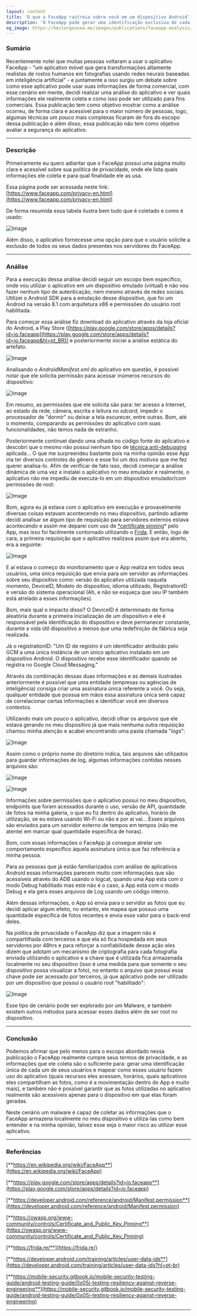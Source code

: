 ```yaml
---
layout: content
title: 'O que o FaceApp rastreia sobre você em um dispositivo Android'
description: 'O FaceApp pode gerar uma identificação exclusiva de cada um de seus usuários e mapear como esses usuários usam o aplicativo (quais recursos acessam, horários, quais aplicativos compartilham as fotos, como se movem no aplicativo e muito mais), e também não é possível garantir que as fotos usadas no aplicativo sejam realmente acessíveis apenas ao dispositivo em que foram geradas'
og_image: https://heitorgouvea.me/images/publications/faceapp-analysis/table-faceapp-privacy.png
---
```


### Sumário

Recentemente notei que muitas pessoas voltaram a usar o aplicativo FaceApp - "um aplicativo móvel que gera transformações altamente realistas de rostos humanos em fotografias usando redes neurais baseadas em inteligência artificial" -  e juntamente a isso surgiu um debate sobre como esse aplicativo pode usar suas informações de forma comercial, com esse cenário em mente, decidi realizar uma análise do aplicativo e ver quais informações ele realmente coleta e como isso pode ser utilizado para fins comerciais. Essa publicação tem como objetivo mostrar como a análise ocorreu, de forma clara e acessível para o maior número de pessoas, logo, algumas técnicas um pouco mais complexas ficaram de fora do escopo dessa publicação e além disso, essa publicação não tem como objetivo avaliar a segurança do aplicativo.

---

### Descrição

Primeiramente eu quero adiantar que o FaceApp possuí uma página muito clara e acessível sobre sua política de privacidade, onde ele lista quais informações ele coleta e para qual finalidade ele as usa.

Essa página pode ser acessada neste link: [https://www.faceapp.com/privacy-en.html](https://www.faceapp.com/privacy-en.html)

De forma resumida essa tabela ilustra bem tudo que é coletado e como é usado:

![Image](/images/publications/faceapp-analysis/table-faceapp-privacy.png)

Além disso, o aplicativo fornecesse uma opção para que o usuário solicite a exclusão de todos os seus dados presentes nos servidores do FaceApp.

---

### Análise

Para a execução dessa análise decidi seguir um escopo bem específico, onde vou utilizar o aplicativo em um dispositivo emulado (virtual) e não vou fazer nenhum tipo de autenticação, nem mesmo através de redes sociais. Utilizei o Android SDK para a emulação desse dispositivo, que foi um Android na versão 8.1 com arquitetura x86 e permissões do usuário root habilitada. 

Para começar essa análise fiz download do aplicativo através da loja oficial do Android, a Play Store ([https://play.google.com/store/apps/details?id=io.faceapp](https://play.google.com/store/apps/details?id=io.faceapp&hl=pt_BR)) e posteriormente iniciei a análise estática do artefato. 

![Image](/images/publications/faceapp-analysis/check-md5-faceapp.png)

Analisando o *AndroidManifest.xml* do aplicativo em questão, é possível notar que ele solicita permissão para acessar inúmeros recursos do dispositivo:

![Image](/images/publications/faceapp-analysis/androidmanifest.png)

Em resumo, as permissões que ele solicita são para: ter acesso a Internet, ao estado da rede, câmera, escrita e leitura no *sdcard,* impedir o processador de "dormir" ou deixar a tela escurecer, entre outras. Bom, até o momento, comparando as permissões do aplicativo com suas funcionalidades, não temos nada de estranho.

Posteriormente continuei dando uma olhada no código fonte do aplicativo e descobri que o mesmo não possuí nenhum tipo de [técnica anti-debugging](https://mobile-security.gitbook.io/mobile-security-testing-guide/android-testing-guide/0x05j-testing-resiliency-against-reverse-engineering) aplicada... O que me surpreendeu bastante pois na minha opinião esse App iria ter diversos controles do gênero e esse foi um dos motivos que me fez querer analisa-lo. Afim de verificar de fato isso, decidi começar a análise dinâmica de uma vez e instalei o aplicativo no meu emulador e realmente, o aplicativo não me impediu de executa-lo em um dispositivo emulador/com permissões de root:

![Image](/images/publications/faceapp-analysis/first-app-open.png)

Bom, agora eu já estava com o aplicativo em execução e provavelmente diversas coisas estavam acontecendo no meu dispositivo, partindo  adiante decidi analisar se algum tipo de requisição para servidores externos estava acontecendo e assim me deparei com  uso de [*certificate pinning](https://owasp.org/www-community/controls/Certificate_and_Public_Key_Pinning)* pelo App, mas isso foi facilmente contornado utilizando o [Frida](https://frida.re/). E então, logo de cara, a primeira requisição que o aplicativo realizava assim que era aberto, era a seguinte:

![Image](/images/publications/faceapp-analysis/request-sending-device-datas.png)

E aí estava o começo do monitoramento que o App realiza em todos seus usuários, uma única requisição que envia para um servidor as informações sobre seu dispositivo como:  versão do aplicativo utilizada naquela momento, DeviceID, Modelo do dispositivo, idioma utilizado, RegistrationID e versão do sistema operacional (Ah, e não se esqueça que seu IP também está atrelado a esses informações).

Bom, mais qual o impacto disso? O DeviceID é determinado de forma aleatória durante a primeira inicialização de um dispositivo e ele é responsável pela identificação do dispositivo e deve permanecer constante, durante a vida útil dispositivo a menos que uma redefinição de fábrica seja realizada.

Já o registrationID:  "Um ID de registro é um identificador atribuído pelo GCM a uma única instância de um único aplicativo instalado em um dispositivo Android. O dispositivo recebe esse identificador quando se registra no Google Cloud Messaging."

Através da combinação dessas duas informações e as demais ilustradas anteriormente é possível que uma  entidade (empresas ou agências de inteligência) consiga criar uma assinatura única referente a você. Ou seja, qualquer entidade que possua em mãos essa assinatura única será capaz de correlacionar certas informações e identificar você em diversos contextos.

Utilizando mais um pouco o aplicativo, decidi olhar os arquivos que ele estava gerando no meu dispositivo já que mais nenhuma outra requisição chamou minha atenção e acabei encontrando uma pasta chamada "*logs*":

![Image](/images/publications/faceapp-analysis/logs-android.png)

Assim como o próprio nome do diretório indica, tais arquivos são utilizados para guardar informações de log, algumas informações contidas nesses arquivos são:

![Image](/images/publications/faceapp-analysis/first-log.png)

![Image](/images/publications/faceapp-analysis/second-log.png)

Informações sobre permissões que o aplicativo possuí no meu dispositivo, endpoints que foram acessados durante o uso, versão de API, quantidade de fotos na minha galeria, o que eu fiz dentro do aplicativo, horário de utilização, se eu estava usando Wi-Fi ou não e por aí vai... Esses arquivos são enviados para um servidor externo de tempos em tempos (não me atentei em marcar qual quantidade específica de horas). 

Bom, com essas informações o FaceApp já consegue atrelar um comportamento específico àquela assinatura única que faz referência a minha pessoa.

Para as pessoas que já estão familiarizados com análise de aplicativos Android essas informações parecem muito com informações que são acessíveis através do ADB usando o logcat, quando uma App esta com o modo Debug habilitado mas este não é o caso, a App está com o modo Debug e ela gera esses arquivos de Log usando um código interno.

Além dessas informações, o App só envia para o servidor as fotos que eu decidi aplicar algum efeito, no entanto, ele mapea que possuo uma quantidade específica de fotos recentes e envia esse valor para o back-end deles. 

Na política de privacidade o FaceApp diz que a imagem não é compartilhada com terceiros e que ela só fica hospedada em seus servidores por 48hrs e para reforçar a confiabilidade desse ação eles dizem que adotam um mecanismo de criptografia para cada fotografia enviada utilizando o aplicativo e a chave que é utilizada fica armazenada localmente no seu dispositivo (isso é uma medida para que somente o seu dispositivo possa visualizar a foto), no entanto o arquivo que possuí essa chave pode ser acessado por terceiros, já que aplicativo pode ser utilizado por um dispositivo que possuí o usuário root "habilitado":

![Image](/images/publications/faceapp-analysis/photo-key.png)

Esse tipo de cenário pode ser explorado por um Malware, e também existem outros métodos para acessar esses dados além de ser root no dispositivo.

---

### Conclusão

Podemos afirmar que pelo menos para o escopo abordado nessa publicação o FaceApp realmente cumpre seus termos de privacidade, e as informações que ele coleta são o suficiente para: gerar uma identificação única de cada um de seus usuários e mapear como esses usuário fazem uso do aplicativo (quais recursos eles acessam, horários, quais aplicativos eles compartilham as fotos, como é a movimentação dentro do App e muito mais), e também não é possível garantir que as fotos utilizadas no aplicativo realmente são acessíveis apenas para o dispositivo em que elas foram geradas. 

Neste cenário um malware é capaz de coletar as informações que o FaceApp armazena localmente no meu dispositivo e utiliza-las como bem entender e na minha opinião, talvez esse seja o maior risco ao utilizar esse aplicativo.

---

### Referências

[**https://en.wikipedia.org/wiki/FaceApp**](https://en.wikipedia.org/wiki/FaceApp)

[**https://play.google.com/store/apps/details?id=io.faceapp**](https://play.google.com/store/apps/details?id=io.faceapp)

[**https://developer.android.com/reference/android/Manifest.permission**](https://developer.android.com/reference/android/Manifest.permission)

[**https://owasp.org/www-community/controls/Certificate_and_Public_Key_Pinning**](https://owasp.org/www-community/controls/Certificate_and_Public_Key_Pinning)

[**https://frida.re/**](https://frida.re/)

[**https://developer.android.com/training/articles/user-data-ids**](https://developer.android.com/training/articles/user-data-ids?hl=pt-br)

[**https://mobile-security.gitbook.io/mobile-security-testing-guide/android-testing-guide/0x05j-testing-resiliency-against-reverse-engineering**](https://mobile-security.gitbook.io/mobile-security-testing-guide/android-testing-guide/0x05j-testing-resiliency-against-reverse-engineering)

---